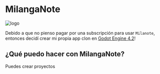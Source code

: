 # MilangaNote
![logo](assets/milanga_icon_bg.png|width=50)

Debido a que no pienso pagar por una subscripción para usar `Milanote`, entonces decidí crear mi propia app clon en [Godot Engine 4.2](https://godotengine.org/)!

## ¿Qué puedo hacer con MilangaNote?
Puedes crear proyectos
